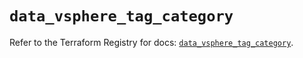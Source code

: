 # `data_vsphere_tag_category`

Refer to the Terraform Registry for docs: [`data_vsphere_tag_category`](https://registry.terraform.io/providers/vmware/vsphere/2.14.2/docs/data-sources/tag_category).
